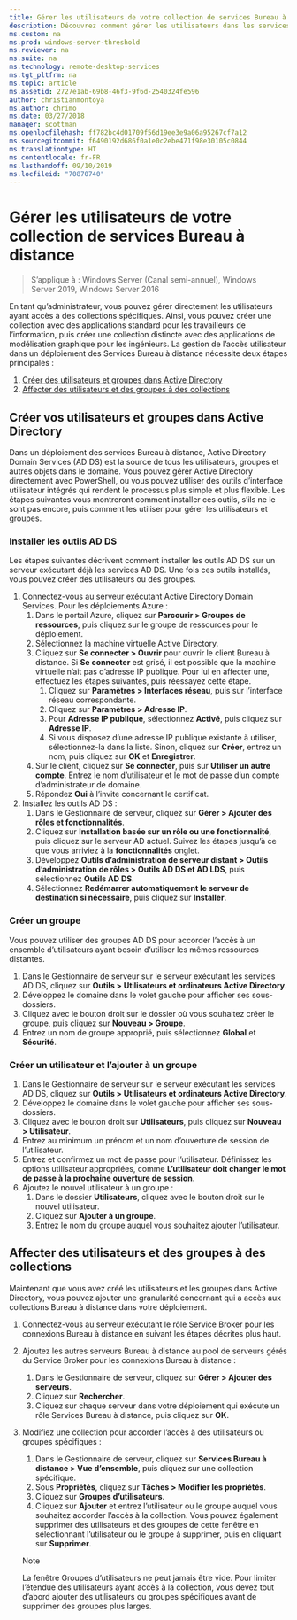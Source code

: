 ```yaml
---
title: Gérer les utilisateurs de votre collection de services Bureau à distance
description: Découvrez comment gérer les utilisateurs dans les services Bureau à distance.
ms.custom: na
ms.prod: windows-server-threshold
ms.reviewer: na
ms.suite: na
ms.technology: remote-desktop-services
ms.tgt_pltfrm: na
ms.topic: article
ms.assetid: 2727e1ab-69b8-46f3-9f6d-2540324fe596
author: christianmontoya
ms.author: chrimo
ms.date: 03/27/2018
manager: scottman
ms.openlocfilehash: ff782bc4d01709f56d19ee3e9a06a95267cf7a12
ms.sourcegitcommit: f6490192d686f0a1e0c2ebe471f98e30105c0844
ms.translationtype: HT
ms.contentlocale: fr-FR
ms.lasthandoff: 09/10/2019
ms.locfileid: "70870740"
---
```

# <a name="manage-users-in-your-rds-collection"></a>Gérer les utilisateurs de votre collection de services Bureau à distance

>S’applique à : Windows Server (Canal semi-annuel), Windows Server 2019, Windows Server 2016

En tant qu’administrateur, vous pouvez gérer directement les utilisateurs ayant accès à des collections spécifiques. Ainsi, vous pouvez créer une collection avec des applications standard pour les travailleurs de l’information, puis créer une collection distincte avec des applications de modélisation graphique pour les ingénieurs. La gestion de l’accès utilisateur dans un déploiement des Services Bureau à distance nécessite deux étapes principales :

1.  [Créer des utilisateurs et groupes dans Active Directory](#create-your-users-and-groups-in-active-directory)
2.  [Affecter des utilisateurs et des groupes à des collections](#assign-users-and-groups-to-collections)


## <a name="create-your-users-and-groups-in-active-directory"></a>Créer vos utilisateurs et groupes dans Active Directory

Dans un déploiement des services Bureau à distance, Active Directory Domain Services (AD DS) est la source de tous les utilisateurs, groupes et autres objets dans le domaine. Vous pouvez gérer Active Directory directement avec PowerShell, ou vous pouvez utiliser des outils d’interface utilisateur intégrés qui rendent le processus plus simple et plus flexible. Les étapes suivantes vous montreront comment installer ces outils, s’ils ne le sont pas encore, puis comment les utiliser pour gérer les utilisateurs et groupes.

### <a name="install-ad-ds-tools"></a>Installer les outils AD DS

Les étapes suivantes décrivent comment installer les outils AD DS sur un serveur exécutant déjà les services AD DS. Une fois ces outils installés, vous pouvez créer des utilisateurs ou des groupes.

1. Connectez-vous au serveur exécutant Active Directory Domain Services. Pour les déploiements Azure :
   1. Dans le portail Azure, cliquez sur **Parcourir > Groupes de ressources**, puis cliquez sur le groupe de ressources pour le déploiement.
   2. Sélectionnez la machine virtuelle Active Directory.
   3. Cliquez sur **Se connecter > Ouvrir** pour ouvrir le client Bureau à distance. Si **Se connecter** est grisé, il est possible que la machine virtuelle n’ait pas d’adresse IP publique. Pour lui en affecter une, effectuez les étapes suivantes, puis réessayez cette étape.
      1. Cliquez sur **Paramètres > Interfaces réseau**, puis sur l’interface réseau correspondante.
      2. Cliquez sur **Paramètres > Adresse IP**.
      3. Pour **Adresse IP publique**, sélectionnez **Activé**, puis cliquez sur **Adresse IP**.
      4. Si vous disposez d’une adresse IP publique existante à utiliser, sélectionnez-la dans la liste. Sinon, cliquez sur **Créer**, entrez un nom, puis cliquez sur **OK** et **Enregistrer**.
   4. Sur le client, cliquez sur **Se connecter**, puis sur **Utiliser un autre compte**. Entrez le nom d’utilisateur et le mot de passe d’un compte d’administrateur de domaine.
   5. Répondez **Oui** à l’invite concernant le certificat.
2. Installez les outils AD DS :
   1. Dans le Gestionnaire de serveur, cliquez sur **Gérer > Ajouter des rôles et fonctionnalités**.
   2. Cliquez sur **Installation basée sur un rôle ou une fonctionnalité**, puis cliquez sur le serveur AD actuel. Suivez les étapes jusqu’à ce que vous arriviez à la **fonctionnalités** onglet.
   3. Développez **Outils d’administration de serveur distant > Outils d’administration de rôles > Outils AD DS et AD LDS**, puis sélectionnez **Outils AD DS**.
   4. Sélectionnez **Redémarrer automatiquement le serveur de destination si nécessaire**, puis cliquez sur **Installer**.

### <a name="create-a-group"></a>Créer un groupe

Vous pouvez utiliser des groupes AD DS pour accorder l’accès à un ensemble d’utilisateurs ayant besoin d’utiliser les mêmes ressources distantes.

1. Dans le Gestionnaire de serveur sur le serveur exécutant les services AD DS, cliquez sur **Outils > Utilisateurs et ordinateurs Active Directory**.
2. Développez le domaine dans le volet gauche pour afficher ses sous-dossiers.
3. Cliquez avec le bouton droit sur le dossier où vous souhaitez créer le groupe, puis cliquez sur **Nouveau > Groupe**.
4. Entrez un nom de groupe approprié, puis sélectionnez **Global** et **Sécurité**.

### <a name="create-a-user-and-add-to-a-group"></a>Créer un utilisateur et l’ajouter à un groupe
1. Dans le Gestionnaire de serveur sur le serveur exécutant les services AD DS, cliquez sur **Outils > Utilisateurs et ordinateurs Active Directory**.
2. Développez le domaine dans le volet gauche pour afficher ses sous-dossiers.
3. Cliquez avec le bouton droit sur **Utilisateurs**, puis cliquez sur **Nouveau > Utilisateur**.
4. Entrez au minimum un prénom et un nom d’ouverture de session de l’utilisateur.
5. Entrez et confirmez un mot de passe pour l’utilisateur. Définissez les options utilisateur appropriées, comme **L’utilisateur doit changer le mot de passe à la prochaine ouverture de session**.
6. Ajoutez le nouvel utilisateur à un groupe :
   1. Dans le dossier **Utilisateurs**, cliquez avec le bouton droit sur le nouvel utilisateur.
   2. Cliquez sur **Ajouter à un groupe**.
   3. Entrez le nom du groupe auquel vous souhaitez ajouter l’utilisateur.

## <a name="assign-users-and-groups-to-collections"></a>Affecter des utilisateurs et des groupes à des collections
Maintenant que vous avez créé les utilisateurs et les groupes dans Active Directory, vous pouvez ajouter une granularité concernant qui a accès aux collections Bureau à distance dans votre déploiement.

1. Connectez-vous au serveur exécutant le rôle Service Broker pour les connexions Bureau à distance en suivant les étapes décrites plus haut.
2. Ajoutez les autres serveurs Bureau à distance au pool de serveurs gérés du Service Broker pour les connexions Bureau à distance :
   1. Dans le Gestionnaire de serveur, cliquez sur **Gérer > Ajouter des serveurs**.
   2. Cliquez sur **Rechercher**.
   3. Cliquez sur chaque serveur dans votre déploiement qui exécute un rôle Services Bureau à distance, puis cliquez sur **OK**.
3. Modifiez une collection pour accorder l’accès à des utilisateurs ou groupes spécifiques :
   1. Dans le Gestionnaire de serveur, cliquez sur **Services Bureau à distance > Vue d’ensemble**, puis cliquez sur une collection spécifique.
   2. Sous **Propriétés**, cliquez sur **Tâches > Modifier les propriétés**.
   3. Cliquez sur **Groupes d’utilisateurs**.
   4. Cliquez sur **Ajouter** et entrez l’utilisateur ou le groupe auquel vous souhaitez accorder l’accès à la collection. Vous pouvez également supprimer des utilisateurs et des groupes de cette fenêtre en sélectionnant l’utilisateur ou le groupe à supprimer, puis en cliquant sur **Supprimer**. 
   
   >[!NOTE] 
   > La fenêtre Groupes d’utilisateurs ne peut jamais être vide. Pour limiter l’étendue des utilisateurs ayant accès à la collection, vous devez tout d’abord ajouter des utilisateurs ou groupes spécifiques avant de supprimer des groupes plus larges.